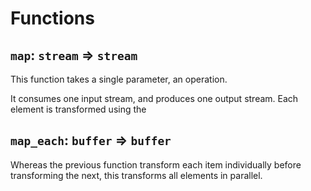 # Functions

## `map`: `stream` => `stream`

This function takes a single parameter, an operation.

It consumes one input stream, and produces one output stream.
Each element is transformed using the

## `map_each`: `buffer` => `buffer`

Whereas the previous function transform each item individually before transforming the next, this transforms all elements in parallel.